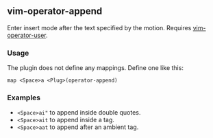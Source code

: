 ## vim-operator-append

  Enter insert mode after the text specified by the motion. Requires
  [vim-operator-user](https://github.com/kana/vim-operator-user).

### Usage

  The plugin does not define any mappings. Define one like this:

    map <Space>a <Plug>(operator-append)

### Examples

 - `<Space>ai"` to append inside double quotes.
 - `<Space>ait` to append inside a tag.
 - `<Space>aat` to append after an ambient tag.



